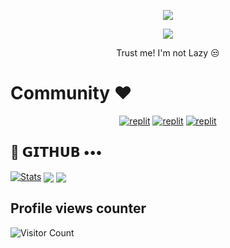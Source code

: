  
<p align="center">
  <a href="https://github.com/JayaG-gowda/readme-typing-svg">
    <img src="https://readme-typing-svg.demolab.com/?lines=Jayanna G&font=Fira%20SemiBold&center=true&width=480&height=45&color=fff68f&vCenter=true&pause=1000&size=40" /></a>
</p>

<p align="center">
  <a href="https://github.com/JayaG-gowda/readme-typing-svg">
    <img src="https://readme-typing-svg.demolab.com/?lines=Full-stack%20web%20app%20and%20BOT%20developer;Experienced%20Telegram%20Bot%20Designer;2%2B%20years%20of%20coding%20experience;Always%20learning%20new%20things%20&font=Fira%20Code&center=true&width=500&height=45&color=f75c7e&vCenter=true&pause=1000&size=22" /></a>
</p>

<p align="center">
 Trust me! I'm not Lazy 😒
</p>

# Community ❤️
</p>
<p align="center">
<a href="https://instagram.com/jayannag580?igshid=YmMyMTA2M2Y="><img alt="replit" src="https://img.shields.io/badge/-Instagram-orange?style=for-the-badge&logo=instagram&logoColor=white"/></a> <a href="https://telegram.me/legend580"><img alt="replit" src="https://img.shields.io/badge/-Telegram-blue?style=for-the-badge&logo=telegram&logoColor=white"/></a>
<a href="https://www.linkedin.com/in/jayanna-g-3aaa8a259?igshid=YmMyMTA2M2Y="><img alt="replit" src="https://img.shields.io/badge/Jayanna%20G-blue?style=for-the-badge&logo=linkedin&logoColor=white"/></a>
</p>

## 💜 𝗚𝗜𝗧𝗛𝗨𝗕 •••
[![Stats](https://github-readme-stats.vercel.app/api?username=JayaG-gowda&hide=prs&count_public=true&show_icons=true&theme=algolia)](https://github.com/JayaG-gowda/github-readme-stats)
<img src="https://github-readme-streak-stats.herokuapp.com?user=JayaG-gowda&theme=tokyonight" align="center">
<img src="https://github-readme-stats.vercel.app/api/top-langs/?username=JayaG-gowda&layout=compact&theme=tokyonight" align="center">


## Profile views counter
![Visitor Count](https://profile-counter.glitch.me/{JayaG-gowda}/count.svg)
